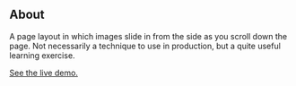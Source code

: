 ## About
A page layout in which images slide in from the side as you scroll down the page. Not necessarily a technique to use in production, but a quite useful learning exercise.

[See the live demo.](https://rawgit.com/StephanieCunnane/javascript30/master/13%20-%20Slide%20in%20on%20Scroll/index.html)
